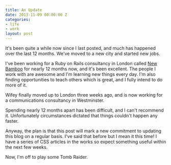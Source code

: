 ```yaml
---
title: An Update
date: 2013-11-09 00:00:00 Z
categories:
- life
- work
layout: post
---
```


It's been quite a while now since I last posted, and much has happened over the last 12 months. We've moved to a new city and started new jobs.

<!-- more -->

I've been working for a Ruby on Rails consultancy in London called [New Bamboo](http://www.new-bamboo.co.uk) for nearly 12 months now, and it's been excellent. The people I work with are awesome and I'm learning new things every day. I'm also finding opportunities to teach others which is great, and I fully intend to do more of it.

Wifey finally moved up to London three weeks ago, and is now working for a communications consultancy in Westminster.

Spending nearly 12 months apart has been difficult, and I can't recommend it. Unfortunately circumstances dictated that things couldn't happen any faster.

Anyway, the plan is that this post will mark a new commitment to updating this blog on a regular basis. I've said that before but I mean it this time! I have a series of CSS articles in the works so expect something useful within the next few weeks.

Now, I'm off to play some Tomb Raider.
